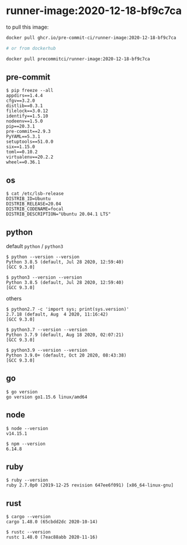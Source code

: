 runner-image:2020-12-18-bf9c7ca
===============================

to pull this image:

```bash
docker pull ghcr.io/pre-commit-ci/runner-image:2020-12-18-bf9c7ca

# or from dockerhub

docker pull precommitci/runner-image:2020-12-18-bf9c7ca
```

## pre-commit

```console
$ pip freeze --all
appdirs==1.4.4
cfgv==3.2.0
distlib==0.3.1
filelock==3.0.12
identify==1.5.10
nodeenv==1.5.0
pip==20.3.1
pre-commit==2.9.3
PyYAML==5.3.1
setuptools==51.0.0
six==1.15.0
toml==0.10.2
virtualenv==20.2.2
wheel==0.36.1
```

## os

```console
$ cat /etc/lsb-release
DISTRIB_ID=Ubuntu
DISTRIB_RELEASE=20.04
DISTRIB_CODENAME=focal
DISTRIB_DESCRIPTION="Ubuntu 20.04.1 LTS"
```

## python

default `python` / `python3`

```console
$ python --version --version
Python 3.8.5 (default, Jul 28 2020, 12:59:40)
[GCC 9.3.0]

$ python3 --version --version
Python 3.8.5 (default, Jul 28 2020, 12:59:40)
[GCC 9.3.0]
```

others

```console
$ python2.7 -c 'import sys; print(sys.version)'
2.7.18 (default, Aug  4 2020, 11:16:42)
[GCC 9.3.0]

$ python3.7 --version --version
Python 3.7.9 (default, Aug 18 2020, 02:07:21)
[GCC 9.3.0]

$ python3.9 --version --version
Python 3.9.0+ (default, Oct 20 2020, 08:43:38)
[GCC 9.3.0]
```

## go

```console
$ go version
go version go1.15.6 linux/amd64
```

## node

```console
$ node --version
v14.15.1

$ npm --version
6.14.8
```

## ruby

```console
$ ruby --version
ruby 2.7.0p0 (2019-12-25 revision 647ee6f091) [x86_64-linux-gnu]
```

## rust

```console
$ cargo --version
cargo 1.48.0 (65cbdd2dc 2020-10-14)

$ rustc --version
rustc 1.48.0 (7eac88abb 2020-11-16)
```
